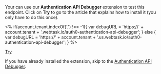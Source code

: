 Your can use our **Authentication API Debugger** extension to test this endpoint. Click on **Try** to go to the article that explains how to install it (you only have to do this once).

<%
  if(account.tenant.indexOf('.') !== -1){
    var debugURL = 'https://' + account.tenant + '.webtask.io/auth0-authentication-api-debugger';
  } else {
    var debugURL = 'https://' + account.tenant + '.us.webtask.io/auth0-authentication-api-debugger';
  }
%>

<div class="test-endpoint-box">
  <a href="/extensions/authentication-api-debugger" class="btn btn-primary">Try</a>
</div>

If you have already installed the extension, skip to the [Authentication API Debugger](${debugURL}).
